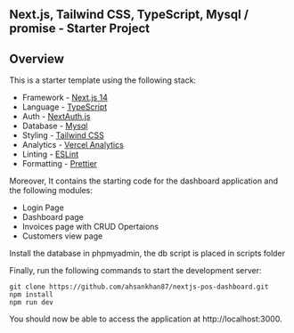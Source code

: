 ## Next.js, Tailwind CSS, TypeScript, Mysql / promise  - Starter Project

## Overview

This is a starter template using the following stack:

- Framework - [Next.js 14](https://nextjs.org/14)
- Language - [TypeScript](https://www.typescriptlang.org)
- Auth - [NextAuth.js](https://next-auth.js.org)
- Database - [Mysql](https://www.npmjs.com/package/promise-mysql)
- Styling - [Tailwind CSS](https://tailwindcss.com)
- Analytics - [Vercel Analytics](https://vercel.com/analytics)
- Linting - [ESLint](https://eslint.org)
- Formatting - [Prettier](https://prettier.io)

Moreover, It contains the starting code for the dashboard application and the following modules:
- Login Page
- Dashboard page
- Invoices page with CRUD Opertaions
- Customers view page

Install the database in phpmyadmin, the db script is placed in scripts folder

Finally, run the following commands to start the development server:

```
git clone https://github.com/ahsankhan87/nextjs-pos-dashboard.git
npm install
npm run dev
```

You should now be able to access the application at http://localhost:3000.